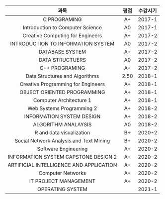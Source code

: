|                  과목                   | 평점  | 수강시기 |
| :-------------------------------------: | :---: | :------: |
|              C PROGRAMING               |  A+   |  2017-1  |
|    Introduction to Computer Science     |  A0   |  2017-1  |
|    Creative Computing for Engineers     |  A+   |  2017-2  |
|   INTRODUCTION TO INFORMATION SYSTEM    |  A0   |  2017-2  |
|             DATABASE SYSTEM             |  A+   |  2017-2  |
|             DATA STRUCTUERS             |  A0   |  2017-2  |
|             C++ PROGRAMING              |  A+   |  2017-2  |
|     Data Structures and Algorithms      | 2.50  |  2018-1  |
|   Creative Programming for Engineers    |  A+   |  2018-1  |
|       OBJECT ORIENTED PROGRAMMING       |  A+   |  2018-1  |
|         Computer Architecture 1         |  A+   |  2018-1  |
|        Web Systems Programming 2        |  A+   |  2018-2  |
|        INFORMATION SYSTEM DESIGN        |  A+   |  2018-2  |
|           ALGORITHM ANALAYSIS           |  A0   |  2018-2  |
|        R and data visualization         |  B+   |  2020-2  |
| Social Network Analysis and Text Mining |  B+   |  2020-2  |
|          Software Engineering           |  A+   |  2020-2  |
|  INFORMATION SYSTEM CAPSTONE DESIGN 2   |  A+   |  2020-2  |
| ARTIFICIAL INTELLIGENCE AND APPLICATION |  A+   |  2020-2  |
|            Computer Networks            |  A+   |  2020-2  |
|          IT PROJECT MANAGEMENT          |  A+   |  2020-2  |
|            OPERATING SYSTEM             |       |  2021-1  |

